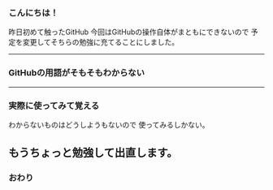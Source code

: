 ### こんにちは！
昨日初めて触ったGitHub
今回はGitHubの操作自体がまともにできないので
予定を変更してそちらの勉強に充てることにしました。


---


### GitHubの用語がそもそもわからない


---


### 実際に使ってみて覚える
わからないものはどうしようもないので
使ってみるしかない。

もうちょっと勉強して出直します。
---


### おわり
